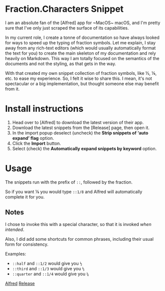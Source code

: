 # Fraction.Characters Snippet

I am an absolute fan of the [Alfred] app for ~MacOS~ macOS, and I'm pretty sure that I've only just scraped the surface of its capabilities.

In my current role, I create a tonne of documentation so have always looked for ways to speed up the typing of fraction symbols. Let me explain, I stay away from any rich-text editors (which would usually automatically format the text for you) to create the main skeleton of my documentation and rely heavily on Markdown. This way I am totally focused on the semantics of the documents and not the styling, as that gets in the way.

With that created my own snippet collection of fraction symbols, like ½, ⅛, etc. to ease my experience. So, I felt it wise to share this. I mean, it's not spectacular or a big implementation, but thought someone else may benefit from it.

# Install instructions

1. Head over to [Alfred] to download the latest version of their app.
2. Download the latest snippets from the [Release] page, then open it.
3. In the import popup deselect (uncheck) the **Strip snippets of ‘auto expand’ flag** option.
4. Click the **Import** button.
5. Select (check) the **Automatically expand snippets by keyword** option.

# Usage

The snippets run with the prefix of `::`, followed by the fraction.

So if you want ⅛ you would type `::1/8` and Alfred will automatically complete it for you. 

## Notes 

I chose to invoke this with a special character, so that it is invoked *when intended*.

Also, I did add some shortcuts for common phrases, including their usual form for consistency.

Examples:

* `::half` and `::1/2` would give you `½`
* `::third` and `::1/3` would give you `⅓`
* `::quarter` and `::1/4` would give you `¼`

[Alfred](https://alfredapp.com)
[Release](https://github.com/sncsenpai/alfred-fc-snippets/releases)
